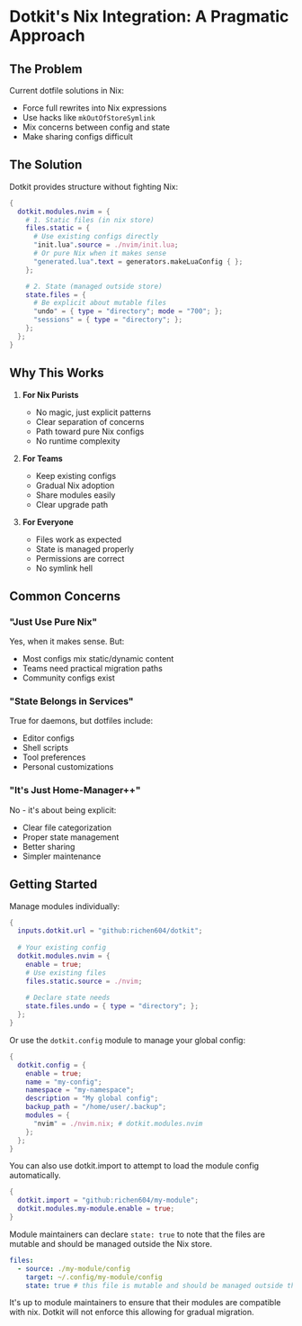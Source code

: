 # Dotkit's Nix Integration: A Pragmatic Approach

## The Problem

Current dotfile solutions in Nix:
- Force full rewrites into Nix expressions
- Use hacks like `mkOutOfStoreSymlink`
- Mix concerns between config and state
- Make sharing configs difficult

## The Solution

Dotkit provides structure without fighting Nix:

```nix
{
  dotkit.modules.nvim = {
    # 1. Static files (in nix store)
    files.static = {
      # Use existing configs directly
      "init.lua".source = ./nvim/init.lua;
      # Or pure Nix when it makes sense
      "generated.lua".text = generators.makeLuaConfig { };
    };

    # 2. State (managed outside store)
    state.files = {
      # Be explicit about mutable files
      "undo" = { type = "directory"; mode = "700"; };
      "sessions" = { type = "directory"; };
    };
  };
}
```

## Why This Works

1. **For Nix Purists**
   - No magic, just explicit patterns
   - Clear separation of concerns
   - Path toward pure Nix configs
   - No runtime complexity

2. **For Teams**
   - Keep existing configs
   - Gradual Nix adoption
   - Share modules easily
   - Clear upgrade path

3. **For Everyone**
   - Files work as expected
   - State is managed properly
   - Permissions are correct
   - No symlink hell

## Common Concerns

### "Just Use Pure Nix"
Yes, when it makes sense. But:
- Most configs mix static/dynamic content
- Teams need practical migration paths
- Community configs exist

### "State Belongs in Services"
True for daemons, but dotfiles include:
- Editor configs
- Shell scripts
- Tool preferences
- Personal customizations

### "It's Just Home-Manager++"
No - it's about being explicit:
- Clear file categorization
- Proper state management
- Better sharing
- Simpler maintenance

## Getting Started

Manage modules individually:

```nix
{
  inputs.dotkit.url = "github:richen604/dotkit";
  
  # Your existing config
  dotkit.modules.nvim = {
    enable = true;
    # Use existing files
    files.static.source = ./nvim;
    
    # Declare state needs
    state.files.undo = { type = "directory"; };
  };
}
```

Or use the `dotkit.config` module to manage your global config:

```nix
{
  dotkit.config = {
    enable = true;
    name = "my-config";
    namespace = "my-namespace";
    description = "My global config";
    backup_path = "/home/user/.backup";
    modules = {
      "nvim" = ./nvim.nix; # dotkit.modules.nvim
    };
  };
}
```

You can also use dotkit.import to attempt to load the module config automatically.

```nix
{
  dotkit.import = "github:richen604/my-module";
  dotkit.modules.my-module.enable = true;
}
```

Module maintainers can declare `state: true` to note that the files are mutable and should be managed outside the Nix store.

```yaml
files:
  - source: ./my-module/config
    target: ~/.config/my-module/config
    state: true # this file is mutable and should be managed outside the Nix store
```

It's up to module maintainers to ensure that their modules are compatible with nix. Dotkit will not enforce this allowing for gradual migration.